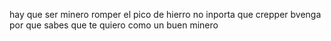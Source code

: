 hay que ser minero romper el pico de hierro no inporta que crepper bvenga por que sabes que te quiero como un buen minero
